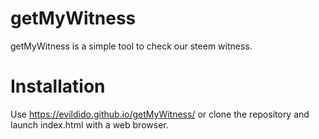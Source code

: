# getMyWitness

getMyWitness is a simple tool to check our steem witness.

# Installation

Use https://evildido.github.io/getMyWitness/ or clone the repository and launch index.html with a web browser.
